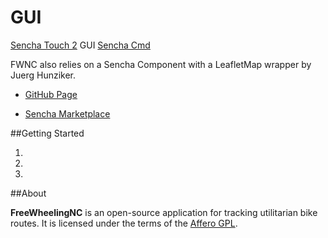 # GUI
[Sencha Touch 2](http://www.sencha.com/products/touch/#resources) GUI
[Sencha Cmd](http://www.sencha.com/products/sencha-cmd/download/) 

FWNC also relies on a Sencha Component with a LeafletMap wrapper by Juerg Hunziker. 

 * [GitHub Page](https://github.com/tschortsch/Ext.ux.LeafletMap)

 * [Sencha Marketplace](https://market.sencha.com/extensions/ext-ux-leafletmap)

##Getting Started

1. 
2. 
3. 

##About


**FreeWheelingNC** is an open-source application for tracking utilitarian bike routes. It is licensed under the terms of the [Affero GPL](http://www.gnu.org/licenses/agpl.txt).  

